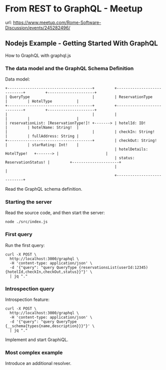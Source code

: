# From REST to GraphQL - Meetup
url: https://www.meetup.com/Rome-Software-Discussion/events/245282496/

## Nodejs Example - Getting Started With GraphQL

How to GraphQL with graphql.js

### The data model and the GraphQL Schema Definition

Data model:

````
+--------------------------------------+         +----------------------------+         +---------------------+
| QueryType                            |         | ReservationType            |         | HotelType           |
+--------------------------------------+         +----------------------------+         +---------------------+
|                                      |         |                            |         |                     |
| reservationList: [ReservationType!]! +-------> | hotelId: ID!               |         | hotelName: String!  |
|                                      |         | checkIn: String!           |         | fullAddress: String |
+--------------------------------------+         | checkOut: String!          |         | starRating: Int!    |
                                                 | hotelDetails: HotelType!   +-------> |                     |
                                                 | status: ReservationStatus! |         +---------------------+
                                                 |                            |
                                                 +----------------------------+
````

Read the GraphQL schema definition.

### Starting the server

Read the source code, and then start the server:

````
node ./src/index.js
````

### First query

Run the first query:

````
curl -X POST \
  http://localhost:3000/graphql \
  -H 'content-type: application/json' \
  -d '{"query": "query QueryType {reservationsList(userId:12345){hotelId,checkIn,checkOut,status}}"}' \
  | jq "."
````

### Introspection query

Introspection feature:

````
curl -X POST \
  http://localhost:3000/graphql \
  -H 'content-type: application/json' \
  -d '{"query": "query QueryType {__schema{types{name,description}}}"}' \
  | jq "."
````

Implement and start GraphiQL.

### Most complex example

Introduce an additional resolver.
